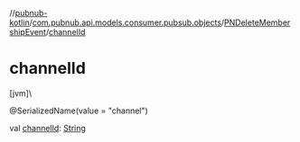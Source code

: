 //[pubnub-kotlin](../../../index.md)/[com.pubnub.api.models.consumer.pubsub.objects](../index.md)/[PNDeleteMembershipEvent](index.md)/[channelId](channel-id.md)

# channelId

[jvm]\

@SerializedName(value = &quot;channel&quot;)

val [channelId](channel-id.md): [String](https://kotlinlang.org/api/latest/jvm/stdlib/kotlin/-string/index.html)
